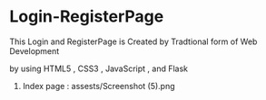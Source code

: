 # Login-RegisterPage

This Login and RegisterPage is Created by Tradtional form of Web Development 

by using HTML5 , CSS3 , JavaScript , and Flask 

1. Index page : 
        assests/Screenshot (5).png
